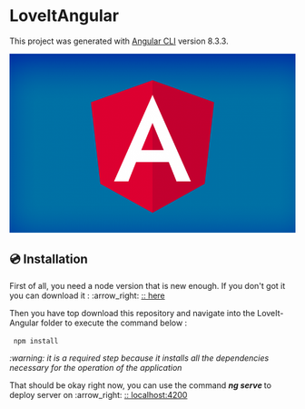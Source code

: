 # LoveItAngular

This project was generated with [Angular CLI](https://github.com/angular/angular-cli) version 8.3.3.

<img src='index.png'>

##  :cd: Installation

<p>First of all, you need a node version that is new enough. If you don't got it you can download it :   :arrow_right: <a href="https://nodejs.org/en/">  :: here </a></p>

<p> Then you have top download this repository and navigate into the LoveIt-Angular folder to execute the command below : <p>

<code> npm install  </code>

<p><em>  :warning: it is a required step because it installs all the dependencies necessary for the operation of the application </em></p>

<p> That should be okay right now, you can use the command <b><i> ng serve </i></b> to deploy server on  :arrow_right: <a href="http://localhost:4200/"> :: localhost:4200 </a>
